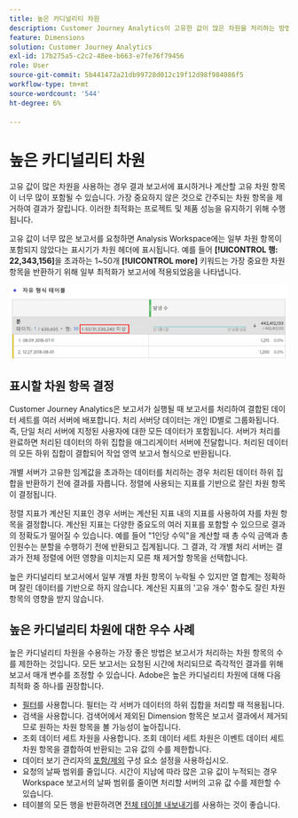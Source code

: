 ```yaml
---
title: 높은 카디널리티 차원
description: Customer Journey Analytics이 고유한 값이 많은 차원을 처리하는 방법을 설명합니다
feature: Dimensions
solution: Customer Journey Analytics
exl-id: 17b275a5-c2c2-48ee-b663-e7fe76f79456
role: User
source-git-commit: 5b441472a21db99728d012c19f12d98f984086f5
workflow-type: tm+mt
source-wordcount: '544'
ht-degree: 6%

---
```


# 높은 카디널리티 차원

고유 값이 많은 차원을 사용하는 경우 결과 보고서에 표시하거나 계산할 고유 차원 항목이 너무 많이 포함될 수 있습니다. 가장 중요하지 않은 것으로 간주되는 차원 항목을 제거하여 결과가 잘립니다. 이러한 최적화는 프로젝트 및 제품 성능을 유지하기 위해 수행됩니다.

고유 값이 너무 많은 보고서를 요청하면 Analysis Workspace에는 일부 차원 항목이 포함되지 않았다는 표시기가 차원 헤더에 표시됩니다. 예를 들어 **[!UICONTROL 행: 22,343,156]**&#x200B;을 초과하는 1~50개 **[!UICONTROL more]** 키워드는 가장 중요한 차원 항목을 반환하기 위해 일부 최적화가 보고서에 적용되었음을 나타냅니다.

![22,343,156 이상 중 1~50개를 표시하는 &quot;초과&quot; 키워드를 표시하는 Workspace의 자유 형식 테이블](assets/high-cardinality.png)

## 표시할 차원 항목 결정

Customer Journey Analytics은 보고서가 실행될 때 보고서를 처리하여 결합된 데이터 세트를 여러 서버에 배포합니다. 처리 서버당 데이터는 개인 ID별로 그룹화됩니다. 즉, 단일 처리 서버에 지정된 사용자에 대한 모든 데이터가 포함됩니다. 서버가 처리를 완료하면 처리된 데이터의 하위 집합을 애그리게이터 서버에 전달합니다. 처리된 데이터의 모든 하위 집합이 결합되어 작업 영역 보고서 형식으로 반환됩니다.

개별 서버가 고유한 임계값을 초과하는 데이터를 처리하는 경우 처리된 데이터 하위 집합을 반환하기 전에 결과를 자릅니다. 정렬에 사용되는 지표를 기반으로 잘린 차원 항목이 결정됩니다.

정렬 지표가 계산된 지표인 경우 서버는 계산된 지표 내의 지표를 사용하여 자를 차원 항목을 결정합니다. 계산된 지표는 다양한 중요도의 여러 지표를 포함할 수 있으므로 결과의 정확도가 떨어질 수 있습니다. 예를 들어 &quot;1인당 수익&quot;을 계산할 때 총 수익 금액과 총 인원수는 분할을 수행하기 전에 반환되고 집계됩니다. 그 결과, 각 개별 처리 서버는 결과가 전체 정렬에 어떤 영향을 미치는지 모른 채 제거할 항목을 선택합니다.

높은 카디널리티 보고서에서 일부 개별 차원 항목이 누락될 수 있지만 열 합계는 정확하며 잘린 데이터를 기반으로 하지 않습니다. 계산된 지표의 &#39;고유 개수&#39; 함수도 잘린 차원 항목의 영향을 받지 않습니다.

## 높은 카디널리티 차원에 대한 우수 사례

높은 카디널리티 차원을 수용하는 가장 좋은 방법은 보고서가 처리하는 차원 항목의 수를 제한하는 것입니다. 모든 보고서는 요청된 시간에 처리되므로 즉각적인 결과를 위해 보고서 매개 변수를 조정할 수 있습니다. Adobe은 높은 카디널리티 차원에 대해 다음 최적화 중 하나를 권장합니다.

* [필터](/help/components/filters/create-filters.md)를 사용합니다. 필터는 각 서버가 데이터의 하위 집합을 처리할 때 적용됩니다.
* 검색을 사용합니다. 검색어에서 제외된 Dimension 항목은 보고서 결과에서 제거되므로 원하는 차원 항목을 볼 가능성이 높아집니다.
* 조회 데이터 세트 차원을 사용합니다. 조회 데이터 세트 차원은 이벤트 데이터 세트 차원 항목을 결합하여 반환되는 고유 값의 수를 제한합니다.
* 데이터 보기 관리자의 [포함/제외](/help/data-views/component-settings/include-exclude-values.md) 구성 요소 설정을 사용하십시오.
* 요청의 날짜 범위를 줄입니다. 시간이 지남에 따라 많은 고유 값이 누적되는 경우 Workspace 보고서의 날짜 범위를 줄이면 처리할 서버의 고유 값 수를 제한할 수 있습니다.
* 테이블의 모든 행을 반환하려면 [전체 테이블 내보내기](/help/analysis-workspace/export/export-cloud.md)를 사용하는 것이 좋습니다.
